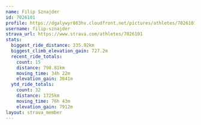 ```yaml
---
name: Filip Sznajder
id: 7026101
profile: https://dgalywyr863hv.cloudfront.net/pictures/athletes/7026101/2123836/19/large.jpg
username: filip-sznajder
strava_url: https://www.strava.com/athletes/7026101
stats:
  biggest_ride_distance: 335.92km
  biggest_climb_elevation_gain: 727.2m
  recent_ride_totals:
    count: 15
    distance: 798.81km
    moving_time: 34h 22m
    elevation_gain: 3841m
  ytd_ride_totals:
    count: 32
    distance: 1725km
    moving_time: 76h 43m
    elevation_gain: 7912m
layout: strava_member
--- 
```


